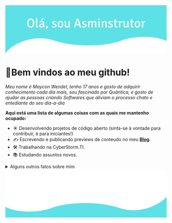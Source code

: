 <img src="https://raw.githubusercontent.com/AsmInstrutor/AsmInstrutor/main/1630535512025.png" alt="Hero image">

# 👋Bem vindos ao meu github!

<i> Meu nome é Maycon Wendel, tenho 17 anos e gosto de adquirir conhecimento cada dia mais, sou fascinado por Quântica, e gosto de ajudar as pessoas criando Softwares que aliviam o processo chato e entediante do seu dia-a-dia</i>

<strong>Aqui está uma lista de algumas coisas com as quais me mantenho ocupado:</strong>

- ☀️ Desenvolvendo projetos de código aberto (sinta-se à vontade para contribuir, é para iniciantes!)
- ✍️ Escrevendo e publicando previews de conteudo no meu **[Blog](https://chat.whatsapp.com/FKFjHxn0ADlDF1eMktYnUu)**.
- 🛠 Trabalhando na CyberStorm.TI.
- 📚 Estudando assuntos novos.

<details>
  <summary>Alguns outros fatos sobre mim</summary>
  <br>
  <p><i>Siri, toque ME! por Xxxtentaion - MOONLIGHT 🎶</i><p>
  
 - Minha chance de fazer uma jam ao codificar: softwares. Sem parar. ⭐️
 - Eu absolutamente adoro a Anthena, minha linda!
 - Amo programação, para ser mais exato, Assembly Intel x86_64!

  <img height="180em" src="https://github-readme-stats.vercel.app/api?username=asmInstrutor&show_icons=true&theme=react&include_all_commits=true&count_private=true"/>

  <br><br>
</details>


<img src="https://raw.githubusercontent.com/AsmInstrutor/AsmInstrutor/main/1630535755062.png" alt="bottom">
